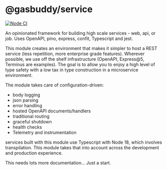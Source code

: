 @gasbuddy/service
=================

[![Node CI](https://github.com/openapi-typescript-infra/openapi-typescript-service/actions/workflows/nodejs.yml/badge.svg)](https://github.com/openapi-typescript-infra/openapi-typescript-service/actions/workflows/nodejs.yml)

An opinionated framework for building high scale services - web, api, or job. Uses OpenAPI, pino, express, confit, Typescript and jest.

This module creates an environment that makes it simpler to host a REST service
(less repetition, more enterprise grade features). Wherever possible, we use off
the shelf infrastructure (OpenAPI, Express@5, Terminus are examples). The goal is to allow
you to enjoy a high level of type safety with a low tax in type construction in a
microservice environment.

The module takes care of configuration-driven:

* body logging
* json parsing
* error handling
* hosted OpenAPI documents/handlers
* traditional routing
* graceful shutdown
* health checks
* Telemetry and instrumentation

services built with this module use Typescript with Node 18, which involves transpilation.
This module takes that into account across the development and production experience.

This needs lots more documentation... Just a start.
